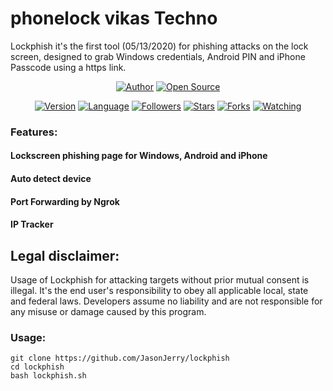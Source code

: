 # phonelock vikas Techno 

Lockphish it's the first tool (05/13/2020) for phishing attacks on the lock screen, designed to grab Windows credentials, Android PIN and iPhone Passcode using a https link.


<p align="center">
<a href="https://github.com/JasonJerry"><img title="Author" src="https://img.shields.io/badge/Author-Jason Jerry-red.svg?style=for-the-badge&logo=github"></a>
<a href="#"><img title="Open Source" src="https://img.shields.io/badge/Open%20Source-%E2%9D%A4-green?style=for-the-badge"></a>
</p>
<p align="center">
<a href="#"><img title="Version" src="https://img.shields.io/badge/Version-1.0-green.svg?style=flat-square"></a>
<a href="#"><img title="Language" src="https://badges.frapsoft.com/bash/v1/bash.png?v=103"></a>
<a href="https://github.com/JasonJerry/followers"><img title="Followers" src="https://img.shields.io/github/followers/JasonJerry?color=blue&style=flat-square"></a>
<a href="https://github.com/JasonJerry/lockphish/stargazers/"><img title="Stars" src="https://img.shields.io/github/stars/JasonJerry/lockphish?color=red&style=flat-square"></a>
<a href="https://github.com/JasonJerry/lockphish/network/members"><img title="Forks" src="https://img.shields.io/github/forks/JasonJerry/lockphish?color=red&style=flat-square"></a>
<a href="https://github.com/JasonJerry/lockphish/watchers"><img title="Watching" src="https://img.shields.io/github/watchers/JasonJerry/lockphish?label=Watchers&color=blue&style=flat-square"></a>
</p>

### Features:

#### Lockscreen phishing page for Windows, Android and iPhone
#### Auto detect device
#### Port Forwarding by Ngrok
#### IP Tracker

## Legal disclaimer:

Usage of Lockphish for attacking targets without prior mutual consent is illegal. It's the end user's responsibility to obey all applicable local, state and federal laws. Developers assume no liability and are not responsible for any misuse or damage caused by this program. 

### Usage:
```
git clone https://github.com/JasonJerry/lockphish
cd lockphish
bash lockphish.sh
```

